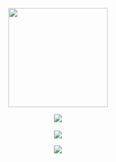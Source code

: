 <p align="center">
  <img src="https://cdn.stuxiedev.net/media/2021/01/18155601/StuxieDev-Brand.png" width="200px">
</p>

<p align="center">
  <img src="https://hits.seeyoufarm.com/api/count/incr/badge.svg?url=https%3A%2F%2Fgithub.com%2FStuxieDev%2FStuxieDev"><br><br>
  <img src="https://discord.c99.nl/widget/theme-2/454714967954817024.png">
</p>

<p align="center">
  <img src="https://github.stats.stuxapis.net/api?username=StuxieDev&show_icons=true&theme=radical">
</p>
